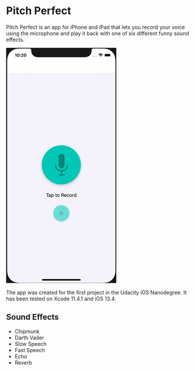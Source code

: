 # Pitch Perfect
Pitch Perfect is an app for iPhone and iPad that lets you record your voice using the microphone and play it back with one of six different funny sound effects.

![screenshot](screen.gif)

The app was created for the first project in the Udacity iOS Nanodegree. It has been tested on Xcode 11.4.1 and iOS 13.4.

## Sound Effects
- Chipmunk
- Darth Vader
- Slow Speech
- Fast Speech
- Echo
- Reverb
